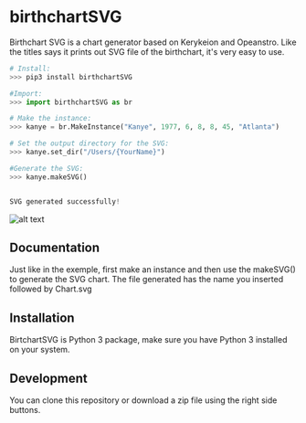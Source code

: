 # birthchartSVG

Birthchart SVG is a chart generator based on Kerykeion and Opeanstro.
Like the titles says it prints out SVG file of the birthchart,
it's very easy to use.

```python
# Install:
>>> pip3 install birthchartSVG

#Import:
>>> import birthchartSVG as br

# Make the instance:
>>> kanye = br.MakeInstance("Kanye", 1977, 6, 8, 8, 45, "Atlanta")

# Set the output directory for the SVG:
>>> kanye.set_dir("/Users/{YourName}")

#Generate the SVG:
>>> kanye.makeSVG()


SVG generated successfully!

```
![alt text](https://raw.githubusercontent.com/g-battaglia/birthchartSVG/master/birthchartSVG/data/template/sample.svg)

## Documentation

Just like in the exemple, first make an instance and then use the makeSVG() to generate the SVG chart.
The file generated has the name you inserted followed by Chart.svg

## Installation

BirtchartSVG is Python 3 package, make sure you have Python 3 installed on your system. 


## Development

You can clone this repository or download a zip file using the right side buttons. 

